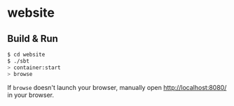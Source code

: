 # website #

## Build & Run ##

```sh
$ cd website
$ ./sbt
> container:start
> browse
```

If `browse` doesn't launch your browser, manually open [http://localhost:8080/](http://localhost:8080/) in your browser.
